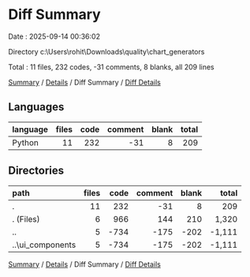 # Diff Summary

Date : 2025-09-14 00:36:02

Directory c:\\Users\\rohit\\Downloads\\quality\\chart_generators

Total : 11 files,  232 codes, -31 comments, 8 blanks, all 209 lines

[Summary](results.md) / [Details](details.md) / Diff Summary / [Diff Details](diff-details.md)

## Languages
| language | files | code | comment | blank | total |
| :--- | ---: | ---: | ---: | ---: | ---: |
| Python | 11 | 232 | -31 | 8 | 209 |

## Directories
| path | files | code | comment | blank | total |
| :--- | ---: | ---: | ---: | ---: | ---: |
| . | 11 | 232 | -31 | 8 | 209 |
| . (Files) | 6 | 966 | 144 | 210 | 1,320 |
| .. | 5 | -734 | -175 | -202 | -1,111 |
| ..\\ui_components | 5 | -734 | -175 | -202 | -1,111 |

[Summary](results.md) / [Details](details.md) / Diff Summary / [Diff Details](diff-details.md)